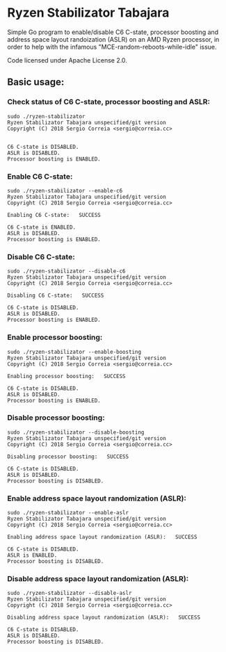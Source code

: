 # Ryzen Stabilizator Tabajara

Simple Go program to enable/disable C6 C-state, processor boosting and address space layout randoization (ASLR) on an AMD Ryzen processor, in order to help with the infamous "MCE-random-reboots-while-idle" issue.

Code licensed under Apache License 2.0.

## Basic usage:

### Check status of C6 C-state, processor boosting and ASLR:
```
sudo ./ryzen-stabilizator
Ryzen Stabilizator Tabajara unspecified/git version
Copyright (C) 2018 Sergio Correia <sergio@correia.cc>


C6 C-state is DISABLED.
ASLR is DISABLED.
Processor boosting is ENABLED.
```

### Enable C6 C-state:
```
sudo ./ryzen-stabilizator --enable-c6
Ryzen Stabilizator Tabajara unspecified/git version
Copyright (C) 2018 Sergio Correia <sergio@correia.cc>

Enabling C6 C-state:   SUCCESS

C6 C-state is ENABLED.
ASLR is DISABLED.
Processor boosting is ENABLED.
```

### Disable C6 C-state:
```
sudo ./ryzen-stabilizator --disable-c6
Ryzen Stabilizator Tabajara unspecified/git version
Copyright (C) 2018 Sergio Correia <sergio@correia.cc>

Disabling C6 C-state:   SUCCESS

C6 C-state is DISABLED.
ASLR is DISABLED.
Processor boosting is ENABLED.
```

### Enable processor boosting:
```
sudo ./ryzen-stabilizator --enable-boosting
Ryzen Stabilizator Tabajara unspecified/git version
Copyright (C) 2018 Sergio Correia <sergio@correia.cc>

Enabling processor boosting:   SUCCESS

C6 C-state is DISABLED.
ASLR is DISABLED.
Processor boosting is ENABLED.
```

### Disable processor boosting:
```
sudo ./ryzen-stabilizator --disable-boosting
Ryzen Stabilizator Tabajara unspecified/git version
Copyright (C) 2018 Sergio Correia <sergio@correia.cc>

Disabling processor boosting:   SUCCESS

C6 C-state is DISABLED.
ASLR is DISABLED.
Processor boosting is DISABLED.
```

### Enable address space layout randomization (ASLR):
```
sudo ./ryzen-stabilizator --enable-aslr
Ryzen Stabilizator Tabajara unspecified/git version
Copyright (C) 2018 Sergio Correia <sergio@correia.cc>

Enabling address space layout randomization (ASLR):   SUCCESS

C6 C-state is DISABLED.
ASLR is ENABLED.
Processor boosting is DISABLED.
```

### Disable address space layout randomization (ASLR):
```
sudo ./ryzen-stabilizator --disable-aslr
Ryzen Stabilizator Tabajara unspecified/git version
Copyright (C) 2018 Sergio Correia <sergio@correia.cc>

Disabling address space layout randomization (ASLR):   SUCCESS

C6 C-state is DISABLED.
ASLR is DISABLED.
Processor boosting is DISABLED.
```
